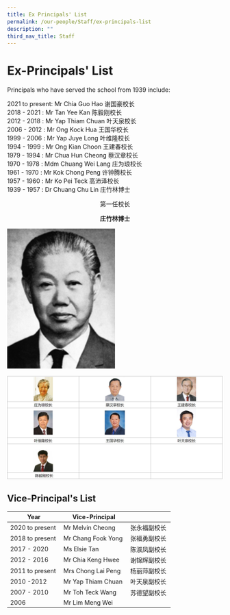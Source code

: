 ```yaml
---
title: Ex Principals' List
permalink: /our-people/Staff/ex-principals-list
description: ""
third_nav_title: Staff
---
```

Ex-Principals' List
===================

Principals who have served the school from 1939 include:

  

2021 to present: Mr Chia Guo Hao 谢国豪校长  
2018 - 2021 : Mr Tan Yee Kan 陈毅刚校长   
2012 - 2018 : Mr Yap Thiam Chuan 叶天泉校长   
2006 - 2012 : Mr Ong Kock Hua 王国华校长   
1999 - 2006 : Mr Yap Juye Long 叶维隆校长   
1994 - 1999 : Mr Ong Kian Choon 王建春校长   
1979 - 1994 : Mr Chua Hun Cheong 蔡汉章校长   
1970 - 1978 : Mdm Chuang Wei Lang 庄为琅校长   
1961 - 1970 : Mr Kok Chong Peng 许钟腾校长   
1957 - 1960 : Mr Ko Pei Teck 高沛泽校长   
1939 - 1957 : Dr Chuang Chu Lin 庄竹林博士

<center>第一任校长

**庄竹林博士**</center>

<img src="/images/1st%20Principal_Dr%20Chuang%20Chu%20Lin.jpg" 
     style="width:50%">
		 
		 
![](/images/CCHY%20Ex-principals.jpg)

## Vice-Principal's List

| Year | Vice-Principal |  |
| --- | --- | --- |
| 2020 to present | Mr Melvin Cheong | 张永福副校长 |
| 2018 to present  | Mr Chang Fook Yong  | 张福勇副校长  |
| 2017 - 2020 | Ms Elsie Tan | 陈淑凤副校长 |
| 2012 - 2016 | Mr Chia Keng Hwee | 谢锦辉副校长 |
| 2011 to present | Mrs Chong Lai Peng | 杨丽萍副校长 |
| 2010 -2012 | Mr Yap Thiam Chuan | 叶天泉副校长 |
| 2007 - 2010 | Mr Toh Teck Wang | 苏德望副校长 |
| 2006 | Mr Lim Meng Wei |